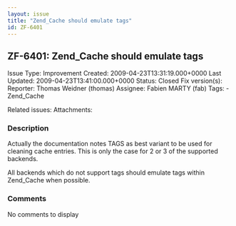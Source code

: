 ```yaml
---
layout: issue
title: "Zend_Cache should emulate tags"
id: ZF-6401
---
```


ZF-6401: Zend\_Cache should emulate tags
----------------------------------------

 Issue Type: Improvement Created: 2009-04-23T13:31:19.000+0000 Last Updated: 2009-04-23T13:41:00.000+0000 Status: Closed Fix version(s): 
 Reporter:  Thomas Weidner (thomas)  Assignee:  Fabien MARTY (fab)  Tags: - Zend\_Cache
 
 Related issues: 
 Attachments: 
### Description

Actually the documentation notes TAGS as best variant to be used for cleaning cache entries. This is only the case for 2 or 3 of the supported backends.

All backends which do not support tags should emulate tags within Zend\_Cache when possible.

 

 

### Comments

No comments to display